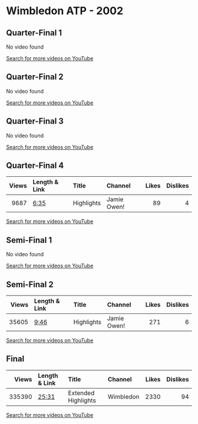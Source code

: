 
# Wimbledon ATP - 2002
    
## Quarter-Final 1
No video found

[Search for more videos on YouTube](https://www.youtube.com/results?search_query=%22wimbledon%22+%22Williams%22+%22Likhovtseva%22+%222002%22+%22highlights%22)     

## Quarter-Final 2
No video found

[Search for more videos on YouTube](https://www.youtube.com/results?search_query=%22wimbledon%22+%22Henin%22+%22Seles%22+%222002%22+%22highlights%22)     

## Quarter-Final 3
No video found

[Search for more videos on YouTube](https://www.youtube.com/results?search_query=%22wimbledon%22+%22Mauresmo%22+%22Capriati%22+%222002%22+%22highlights%22)     

## Quarter-Final 4
|   Views | Length & Link                                       | Title      | Channel     |   Likes |   Dislikes |
|--------:|:----------------------------------------------------|:-----------|:------------|--------:|-----------:|
|    9687 | [6:35](https://www.youtube.com/watch?v=fjzg1YwqU9E) | Highlights | Jamie Owen! |      89 |          4 |

[Search for more videos on YouTube](https://www.youtube.com/results?search_query=%22wimbledon%22+%22Williams%22+%22Hantuchova%22+%222002%22+%22highlights%22)     

## Semi-Final 1
No video found

[Search for more videos on YouTube](https://www.youtube.com/results?search_query=%22wimbledon%22+%22Williams%22+%22Henin%22+%222002%22+%22highlights%22)     

## Semi-Final 2
|   Views | Length & Link                                       | Title      | Channel     |   Likes |   Dislikes |
|--------:|:----------------------------------------------------|:-----------|:------------|--------:|-----------:|
|   35605 | [9:46](https://www.youtube.com/watch?v=q6m73oY0pyk) | Highlights | Jamie Owen! |     271 |          6 |

[Search for more videos on YouTube](https://www.youtube.com/results?search_query=%22wimbledon%22+%22Williams%22+%22Mauresmo%22+%222002%22+%22highlights%22)     

## Final
|   Views | Length & Link                                        | Title               | Channel   |   Likes |   Dislikes |
|--------:|:-----------------------------------------------------|:--------------------|:----------|--------:|-----------:|
|  335390 | [25:31](https://www.youtube.com/watch?v=trdKhMHvWcI) | Extended Highlights | Wimbledon |    2330 |         94 |

[Search for more videos on YouTube](https://www.youtube.com/results?search_query=%22wimbledon%22+%22Williams%22+%22Williams%22+%222002%22+%22highlights%22)     
